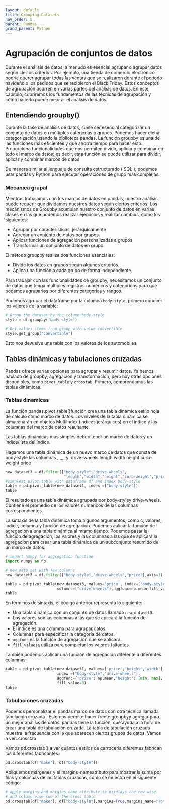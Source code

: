 ```yaml
---
layout: default
title: Grouping Datasets
nav_order: 5
parent: Pandas
grand_parent: Python
---
```


# Agrupación de conjuntos de datos

Durante el análisis de datos, a menudo es esencial agrupar o agrupar datos según ciertos criterios. Por ejemplo, una tienda de comercio electrónico podría querer agrupar todas las ventas que se realizaron durante el período navideño o los pedidos que se recibieron el Black Friday. Estos conceptos de agrupación ocurren en varias partes del análisis de datos. En este capítulo, cubriremos los fundamentos de las técnicas de agrupación y cómo hacerlo puede mejorar el análisis de datos. 

## Entendiendo groupby()

Durante la fase de análisis de datos, suele ser esencial categorizar un conjunto de datos en múltiples categorías o grupos. Podemos hacer dicha categorización usando la biblioteca pandas. La función groupby es una de las funciones más eficientes y que ahorra tiempo para hacer esto. Proporciona funcionalidades que nos permiten dividir, aplicar y combinar en todo el marco de datos; es decir, esta función se puede utilizar para dividir, aplicar y combinar marcos de datos.

De manera similar al lenguaje de consulta estructurado ( SQL ), podemos usar pandas y Python para ejecutar operaciones de grupo más complejas.

### Mecánica grupal

Mientras trabajamos con los marcos de datos en pandas, nuestro análisis puede requerir que dividamos nuestros datos según ciertos criterios. Los mecánismos de Groupby acumulan nuestro conjunto de datos en varias clases en las que podemos realizar ejercicios y realizar cambios, como los siguientes:

- Agrupar por características, jerárquicamente
- Agregar un conjunto de datos por grupos
- Aplicar funciones de agregación personalizadas a grupos
- Transformar un conjunto de datos en grupo

El método groupby realiza dos funciones esenciales:

- Divide los datos en grupos según algunos criterios.
- Aplica una función a cada grupo de forma independiente.

Para trabajar con las funcionalidades de groupby, necesitamos un conjunto de datos que tenga múltiples registros numéricos y categóricos para que podamos agruparlos por diferentes categorías y rangos.

Podemos agrupar el dataframe por la columna `body-style`, primero conocer los valores de la variable:

```python
# Group the dataset by the column body-style
style = df.groupby('body-style')

# Get values items from group with value convertible 
style.get_group("convertible")
```
Esto nos devuelve una tabla con los valores de los automobiles 


## Tablas dinámicas y tabulaciones cruzadas
Pandas ofrece varias opciones para agrupar y resumir datos. Ya hemos hablado de groupby, agregación y transformación, pero hay otras opciones disponibles, como `pivot_table` y `crosstab`. Primero, comprendamos las tablas dinámicas.

### Tablas dinamicas
La función pandas.pivot_table()función crea una tabla dinámica estilo hoja de cálculo como marco de datos. Los niveles de la tabla dinámica se almacenarán en objetos MultiIndex (índices jerárquicos) en el índice y las columnas del marco de datos resultante.

Las tablas dinámicas más simples deben tener un marco de datos y un índice/lista del índice. 

Hagamos una tabla dinámica de un nuevo marco de datos que consta de body-style las columnas ,,,,,, y :drive-wheels length width height curb-weight price

```python
new_dataset1 = df.filter(["body-style","drive-wheels",
                          "length","width","height","curb-weight","price"],axis=1)
#simplest pivot table with dataframe df and index body-style
table = pd.pivot_table(new_dataset1, index =["body-style"]) 
table
```

El resultado es una tabla dinámica agrupada por body-styley drive-wheels. Contiene el promedio de los valores numéricos de las columnas correspondientes.

La sintaxis de la tabla dinámica toma algunos argumentos, como c, valores, índice, columna y función de agregación. Podemos aplicar la función de agregación a una tabla dinámica al mismo tiempo. Podemos pasar la función de agregación, los valores y las columnas a las que se aplicará la agregación para crear una tabla dinámica de un subconjunto resumido de un marco de datos:

```python
# import numpy for aggregation function
import numpy as np

# new data set with few columns
new_dataset3 = df.filter(["body-style","drive-wheels","price"],axis=1)

table = pd.pivot_table(new_dataset3, values='price', index=["body-style"],
                       columns=["drive-wheels"],aggfunc=np.mean,fill_value=0)
table
```
En términos de sintaxis, el código anterior representa lo siguiente:

- Una tabla dinámica con un conjunto de datos llamado `new_dataset3`.
- Los valores son las columnas a las que se aplicará la función de agregación.
- El índice es una columna para agrupar datos.
- Columnas para especificar la categoría de datos.
- `aggfunc` es la función de agregación que se aplicará.
- `fill_valuese` utiliza para completar los valores faltantes.

También podemos aplicar una función de agregación diferente a diferentes columnas:
```python
table = pd.pivot_table(new_dataset1, values=['price','height','width'],
                       index =["body-style","drive-wheels"],
                       aggfunc={'price': np.mean,'height': [min, max],'width': [min, max]},
                       fill_value=0)
table
```

### Tabulaciones cruzadas
Podemos personalizar el pandas marco de datos con otra técnica llamada tabulación cruzada . Esto nos permite hacer frente groupbyy agregar para un mejor análisis de datos. pandas tiene la función, que ayuda a la hora de crear una tabla de tabulación cruzada. La tabla de tabulación cruzada muestra la frecuencia con la que aparecen ciertos grupos de datos. Vamos a ver: crosstab

Vamos pd.crosstab() a ver cuántos estilos de carrocería diferentes fabrican los diferentes fabricantes:

```python
pd.crosstab(df["make"], df["body-style"])
```

Apliquemos márgenes y el margins_nameatributo para mostrar la suma por filas y columnas de las tablas cruzadas, como se muestra en el siguiente código:

```python
# apply margins and margins_name attribute to displays the row wise 
# and column wise sum of the cross table
pd.crosstab(df["make"], df["body-style"],margins=True,margins_name="Total Made")
```

